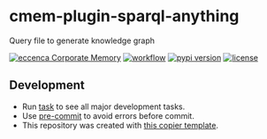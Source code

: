 # cmem-plugin-sparql-anything

Query file to generate knowledge graph



[![eccenca Corporate Memory](https://img.shields.io/badge/eccenca-Corporate%20Memory-orange)](https://documentation.eccenca.com) [![workflow](https://github.com/eccenca/cmem-plugin-sparql-anything/actions/workflows/check.yml/badge.svg)](https://github.com/eccenca/cmem-plugin-sparql-anything/actions) [![pypi version](https://img.shields.io/pypi/v/cmem-plugin-sparql-anything)](https://pypi.org/project/sparql-anything) [![license](https://img.shields.io/pypi/l/cmem-plugin-sparql-anything)](https://pypi.org/project/cmem-plugin-sparql-anything)

## Development

- Run [task](https://taskfile.dev/) to see all major development tasks.
- Use [pre-commit](https://pre-commit.com/) to avoid errors before commit.
- This repository was created with [this copier template](https://github.com/eccenca/cmem-plugin-template).

